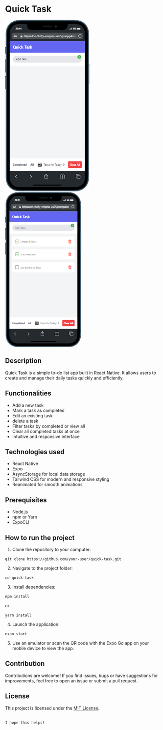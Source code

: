 # Quick Task
![Alt text](mobile.png)
![Alt text](<mobile (1).png>)
## Description
Quick Task is a simple to-do list app built in React Native. It allows users to create and manage their daily tasks quickly and efficiently.

## Functionalities
- Add a new task
- Mark a task as completed
- Edit an existing task
- delete a task
- Filter tasks by completed or view all
- Clear all completed tasks at once
- Intuitive and responsive interface

## Technologies used

- React Native
- Expo
- AsyncStorage for local data storage
- Tailwind CSS for modern and responsive styling
- Reanimated for smooth animations

## Prerequisites

- Node.js
- npm or Yarn
- ExpoCLI

## How to run the project

1. Clone the repository to your computer:

```
git clone https://github.com/your-user/quick-task.git

```

2. Navigate to the project folder:

```
cd quick-task

```

3. Install dependencies:

```
npm install
```
or
```
yarn install
```

4. Launch the application:

```
expo start
```

5. Use an emulator or scan the QR code with the Expo Go app on your mobile device to view the app.

## Contribution

Contributions are welcome! If you find issues, bugs or have suggestions for improvements, feel free to open an issue or submit a pull request.

## License

This project is licensed under the [MIT License](https://opensource.org/licenses/MIT).
```

I hope this helps!